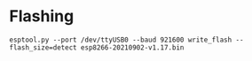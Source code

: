# Flashing

```
esptool.py --port /dev/ttyUSB0 --baud 921600 write_flash --flash_size=detect esp8266-20210902-v1.17.bin 

```
